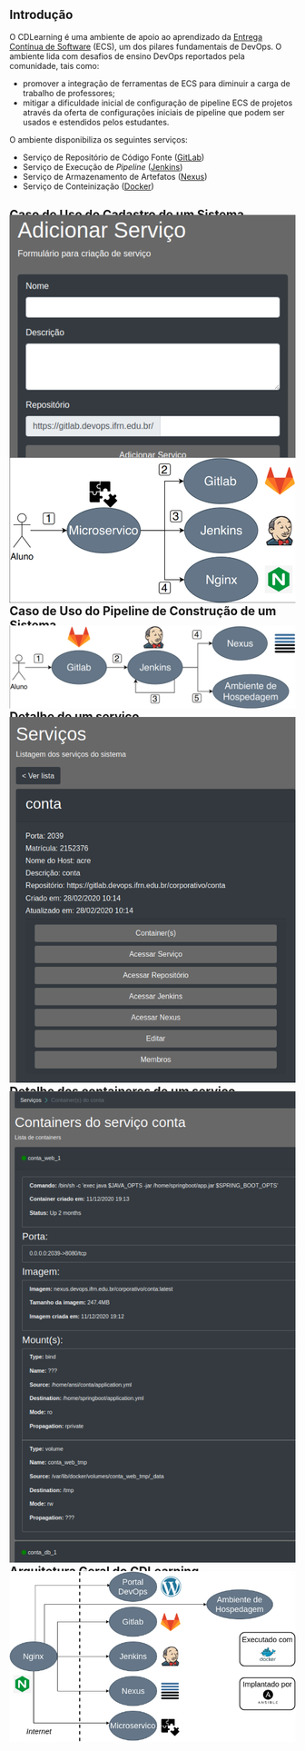 ## Introdução 

O CDLearning é uma ambiente de apoio ao aprendizado da [Entrega Contínua de Software](https://pt.wikipedia.org/wiki/Entrega_cont%C3%ADnua) (ECS), um dos pilares fundamentais de DevOps. O ambiente lida com desafios de ensino DevOps reportados pela comunidade,  tais  como:  
- promover  a  integração  de  ferramentas  de  ECS  para  diminuir  a carga de trabalho de professores;
- mitigar a dificuldade inicial de configuração de pipeline ECS de projetos através da oferta de configurações iniciais de pipeline que podem ser usados e estendidos pelos estudantes.

O ambiente disponibiliza os seguintes serviços:

- Serviço de Repositório de Código Fonte ([GitLab](https://about.gitlab.com/))
- Serviço de Execução de _Pipeline_ ([Jenkins](https://www.jenkins.io/))
- Serviço de Armazenamento de Artefatos ([Nexus](https://www.sonatype.com/))
- Serviço de Conteinização ([Docker](https://www.docker.com/))


## Caso de Uso do Cadastro de um Sistema

<p align="center"> 
  <img style="margin: -30px;" src="/images/adicionarServico.png" /> 
</p>

<p align="center"> 
  <img style="margin: -30px;" src="/images/cdlearning_pipeline_cadastro.png" /> 
</p>

## Caso de Uso do Pipeline de Construção de um Sistema

<p align="center"> 
  <img style="margin: -30px;" src="/images/cdlearning_pipeline.png" /> 
</p>

## Detalhe de um serviço

<p align="center"> 
  <img style="margin: -30px;" src="/images/detalheServico.png" /> 
</p>

## Detalhe dos containeres de um serviço

<p align="center"> 
  <img style="margin: -30px;" src="/images/detalheContaineres.png" /> 
</p>

## Arquitetura Geral do CDLearning

<p align="center"> 
  <img style="margin: -30px;" src="/images/arquiteturaDevOps.png" /> 
</p>